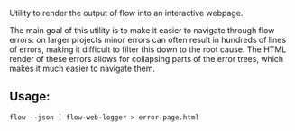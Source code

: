 Utility to render the output of flow into an interactive webpage.

The main goal of this utility is to make it easier to navigate through flow errors:
on larger projects minor errors can often result in hundreds of lines of errors, making
it difficult to filter this down to the root cause. The HTML render of these errors allows
for collapsing parts of the error trees, which makes it much easier to navigate them. 

## Usage:

```
flow --json | flow-web-logger > error-page.html
```
